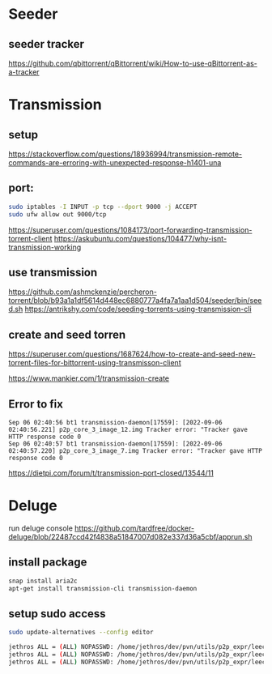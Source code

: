 # Seeder 

## seeder tracker

https://github.com/qbittorrent/qBittorrent/wiki/How-to-use-qBittorrent-as-a-tracker


# Transmission

## setup

https://stackoverflow.com/questions/18936994/transmission-remote-commands-are-erroring-with-unexpected-response-h1401-una

## port:
```bash
sudo iptables -I INPUT -p tcp --dport 9000 -j ACCEPT
sudo ufw allow out 9000/tcp
```
https://superuser.com/questions/1084173/port-forwarding-transmission-torrent-client
https://askubuntu.com/questions/104477/why-isnt-transmission-working


## use transmission
https://github.com/ashmckenzie/percheron-torrent/blob/b93a1a1df5614d448ec6880777a4fa7a1aa1d504/seeder/bin/seed.sh
https://antrikshy.com/code/seeding-torrents-using-transmission-cli

## create and seed torren
https://superuser.com/questions/1687624/how-to-create-and-seed-new-torrent-files-for-bittorrent-using-transmisson-client

https://www.mankier.com/1/transmission-create


## Error to fix
```
Sep 06 02:40:56 bt1 transmission-daemon[17559]: [2022-09-06 02:40:56.221] p2p_core_3_image_12.img Tracker error: "Tracker gave HTTP response code 0
Sep 06 02:40:57 bt1 transmission-daemon[17559]: [2022-09-06 02:40:57.220] p2p_core_3_image_7.img Tracker error: "Tracker gave HTTP response code 0
```

https://dietpi.com/forum/t/transmission-port-closed/13544/11


# Deluge
run deluge console https://github.com/tardfree/docker-deluge/blob/22487ccd42f4838a51847007d082e337d36a5cbf/apprun.sh


## install package 
```bash
snap install aria2c
apt-get install transmission-cli transmission-daemon
```


## setup sudo access
```bash
sudo update-alternatives --config editor
```

```bash
jethros ALL = (ALL) NOPASSWD: /home/jethros/dev/pvn/utils/p2p_expr/leecher_cleanup.sh
jethros ALL = (ALL) NOPASSWD: /home/jethros/dev/pvn/utils/p2p_expr/leecher_run.sh
jethros ALL = (ALL) NOPASSWD: /home/jethros/dev/pvn/utils/p2p_expr/leecher_setup.sh
```
